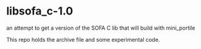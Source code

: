 # libsofa_c-1.0
an attempt to get a version of the SOFA C lib that will build with mini_portile

This repo holds the archive file and some experimental code.
